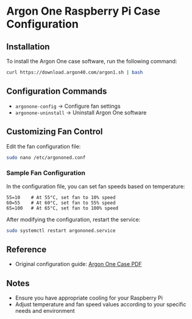 # Argon One Raspberry Pi Case Configuration

## Installation

To install the Argon One case software, run the following command:

```bash
curl https://download.argon40.com/argon1.sh | bash
```

## Configuration Commands

- `argonone-config` → Configure fan settings
- `argonone-uninstall` → Uninstall Argon One software

## Customizing Fan Control

Edit the fan configuration file:

```bash
sudo nano /etc/argononed.conf
```

### Sample Fan Configuration

In the configuration file, you can set fan speeds based on temperature:

```
55=10    # At 55°C, set fan to 10% speed
60=55    # At 60°C, set fan to 55% speed
65=100   # At 65°C, set fan to 100% speed
```

After modifying the configuration, restart the service:

```bash
sudo systemctl restart argononed.service
```

## Reference

- Original configuration guide: [Argon One Case PDF](https://www.helmuthinterthuer.de/images/download/argon_one_case.pdf)

## Notes

- Ensure you have appropriate cooling for your Raspberry Pi
- Adjust temperature and fan speed values according to your specific needs and environment
